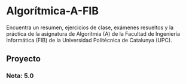 # Algorítmica-A-FIB
Encuentra un resumen, ejercicios de clase, exámenes resueltos y la práctica de la asignatura de Algoritmia (A) de la Facultad de Ingeniería Informática (FIB) de la Universidad Politécnica de Catalunya (UPC).

## Proyecto
### Nota: 5.0
